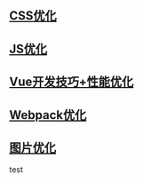 <!--
 * @Author: chenzong24635 chenzong24635@163.com
 * @Date: 2023-06-28 15:38:22
 * @LastEditors: chenzong24635 chenzong24635@163.com
 * @LastEditTime: 2023-06-28 15:40:58
 * @FilePath: \Notes\WEB性能优化.md
 * @Description: 这是默认设置,请设置`customMade`, 打开koroFileHeader查看配置 进行设置: https://github.com/OBKoro1/koro1FileHeader/wiki/%E9%85%8D%E7%BD%AE
-->

## [CSS优化](/details/WEB性能优化/CSS优化.md)

## [JS优化](/details/WEB性能优化/JS优化.md)

## [Vue开发技巧+性能优化](/details/Vue/Vue开发技巧+性能优化.md)


## [Webpack优化](/details/WEB性能优化/Webpack优化.md)

## [图片优化](/details/WEB性能优化/图片优化.md)

test